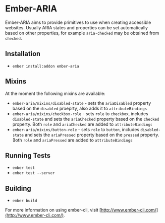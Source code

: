 # Ember-ARIA

Ember-ARIA aims to provide primitives to use when creating accessible websites.
Usually ARIA states and properties can be set automatically based on other
properties, for example `aria-checked` may be obtained from `checked`.

## Installation

* `ember install:addon ember-aria`

## Mixins

At the moment the following mixins are available:

* `ember-aria/mixins/disabled-state` - sets the `ariaDisabled` property based on
  the `disabled` proeprty, also adds it to `attributeBindings`
* `ember-aria/mixins/checkbox-role` - sets `role` to `checkbox`, includes
  `disabled-state` and sets the `ariaChecked` property based on the `checked`
  property. Both `role` and `ariaChecked` are added to `attributeBindings`
* `ember-aria/mixins/button-role` - sets `role` to `button`, includes
  `disabled-state` and sets the `ariaPressed` property based on the `pressed`
  property. Both `role` and `ariaPressed` are added to `attributeBindings`

## Running Tests

* `ember test`
* `ember test --server`

## Building

* `ember build`

For more information on using ember-cli, visit [http://www.ember-cli.com/](http://www.ember-cli.com/).
